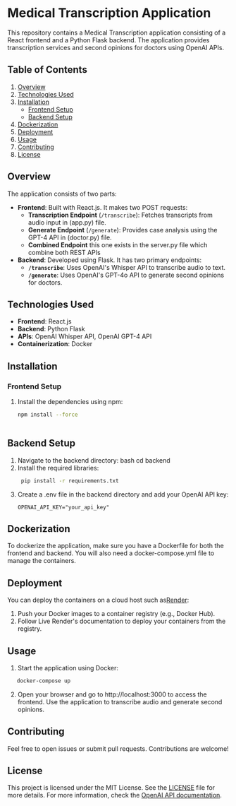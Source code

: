 # Medical Transcription Application

This repository contains a Medical Transcription application consisting of a React frontend and a Python Flask backend. The application provides transcription services and second opinions for doctors using OpenAI APIs.

## Table of Contents

1. [Overview](#overview)
2. [Technologies Used](#technologies-used)
3. [Installation](#installation)
   - [Frontend Setup](#frontend-setup)
   - [Backend Setup](#backend-setup)
4. [Dockerization](#dockerization)
5. [Deployment](#deployment)
6. [Usage](#usage)
7. [Contributing](#contributing)
8. [License](#license)

## Overview

The application consists of two parts:

- **Frontend**: Built with React.js. It makes two POST requests:
  - **Transcription Endpoint** (`/transcribe`): Fetches transcripts from audio input in (app.py) file.
  - **Generate Endpoint** (`/generate`): Provides case analysis using the GPT-4 API in (doctor.py) file.
  - **Combined Endpoint** this one exists in the server.py file which combine both REST APIs 
- **Backend**: Developed using Flask. It has two primary endpoints:
  - **`/transcribe`**: Uses OpenAI's Whisper API to transcribe audio to text.
  - **`/generate`**: Uses OpenAI's GPT-4o API to generate second opinions for doctors.

## Technologies Used

- **Frontend**: React.js
- **Backend**: Python Flask
- **APIs**: OpenAI Whisper API, OpenAI GPT-4 API
- **Containerization**: Docker

## Installation

### Frontend Setup

1. Install the dependencies using npm:
   ```bash
   npm install --force   
  
## Backend Setup
1. Navigate to the backend directory:
bash
cd backend
2. Install the required libraries:
   ```bash
    pip install -r requirements.txt
3. Create a .env file in the backend directory and add your OpenAI API key:
   ```plaintext
   OPENAI_API_KEY="your_api_key"

## Dockerization
To dockerize the application, make sure you have a Dockerfile for both the frontend and backend. You will also need a docker-compose.yml file to manage the containers.
## Deployment
You can deploy the containers on a cloud host such as[Render](https://render.com/):
1. Push your Docker images to a container registry (e.g., Docker Hub).
2. Follow Live Render's documentation to deploy your containers from the registry.
## Usage
1. Start the application using Docker:
 ```bash
    docker-compose up
```
2. Open your browser and go to http://localhost:3000 to access the frontend.
Use the application to transcribe audio and generate second opinions.
## Contributing
Feel free to open issues or submit pull requests. Contributions are welcome!

## License

This project is licensed under the MIT License. See the [LICENSE](LICENSE) file for more details. For more information, check the [OpenAI API documentation](https://platform.openai.com/docs).


